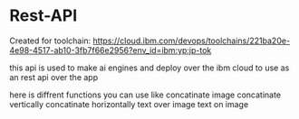 # Rest-API
Created for toolchain: https://cloud.ibm.com/devops/toolchains/221ba20e-4e98-4517-ab10-3fb7f66e2956?env_id=ibm:yp:jp-tok

this api is used to make ai engines and deploy over the ibm cloud to use as an rest api over the app

here is diffrent functions you can use
like concatinate image
concatinate vertically
concatinate horizontally
text over image
text on image
